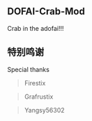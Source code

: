 ## DOFAI-Crab-Mod

Crab in the adofai!!!

## 特别鸣谢

Special thanks

> Firestix

> Grafrustix

> Yangsy56302
